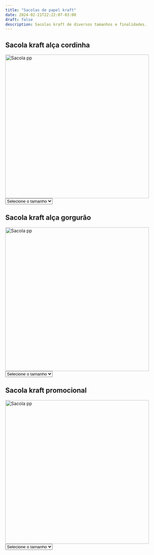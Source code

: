 ```yaml
---
title: "Sacolas de papel kraft"
date: 2024-02-21T22:22:07-03:00
draft: false
description: Sacolas kraft de diversos tamanhos e finalidades.
---
```


## Sacola kraft alça cordinha

<img src="/img/products/kraft-cordinha.jpeg" alt="Sacola pp" title="Sacola pp" style="width: 450px; height: auto;">

<select id="tamanho1" onchange="mostrarPreco1()">
  <option value="" selected>Selecione o tamanho</option>
  <option value="pp">PP (22x23x10cm)</option>
  <option value="p">P (32x23x10cm)</option>
  <option value="m">M (35x29x11cm)</option>
  <option value="g">G (42x35x12cm)</option>
</select>

<div id="preco1"></div>

<script>
  function mostrarPreco1() {
    var tamanhoSelecionado1 = document.getElementById("tamanho1").value;
    var preco1;

    switch (tamanhoSelecionado1) {
      case "pp":
        preco1 = "1000 unidades R$ 2,99<br>" +
                "500 unidades R$ 3,29<br>" +
                "300 unidades R$ 3,59<br>" +
                "200 unidades R$ 3,75";
        break;
      case "p":
        preco1 = "1000 unidades R$ 3,05<br>" +
                "500 unidades R$ 3,44<br>" +
                "300 unidades R$ 3,64<br>" +
                "200 unidades R$ 3,78";
        break;
      case "m":
        preco1 = "1000 unidades R$ 3,38<br>" +
                "500 unidades R$ 3,64<br>" +
                "300 unidades R$ 3,84<br>" +
                "200 unidades R$ 3,99";
        break;
      case "g":
        preco1 = "1000 unidades R$ 3,77<br>" +
                "500 unidades R$ 3,99<br>" +
                "300 unidades R$ 4,17<br>" +
                "200 unidades R$ 4,53";
        break;
      default:
        preco1 = "";
    }

    document.getElementById("preco1").innerHTML = preco1;
  }
</script>

## Sacola kraft alça gorgurão

<img src="/img/products/kraft-gorgurao.jpeg" alt="Sacola pp" title="Sacola pp" style="width: 450px; height: auto;">

<select id="tamanho2" onchange="mostrarPreco2()">
  <option value="" selected>Selecione o tamanho</option>
  <option value="pp">PP (22x23x10cm)</option>
  <option value="p">P (32x23x10cm)</option>
  <option value="m">M (35x29x11cm)</option>
  <option value="g">G (42x35x12cm)</option>
</select>

<div id="preco2"></div>

<script>
  function mostrarPreco2() {
    var tamanhoSelecionado2 = document.getElementById("tamanho2").value;
    var preco2;

    switch (tamanhoSelecionado2) {
      case "pp":
        preco2 = "1000 unidades R$ 2,99<br>" +
                "500 unidades R$ 3,29<br>" +
                "300 unidades R$ 3,59<br>" +
                "200 unidades R$ 3,75";
        break;
      case "p":
        preco2 = "1000 unidades R$ 3,05<br>" +
                "500 unidades R$ 3,44<br>" +
                "300 unidades R$ 3,64<br>" +
                "200 unidades R$ 3,78";
        break;
      case "m":
        preco2 = "1000 unidades R$ 3,38<br>" +
                "500 unidades R$ 3,64<br>" +
                "300 unidades R$ 3,84<br>" +
                "200 unidades R$ 3,99";
        break;
      case "g":
        preco2 = "1000 unidades R$ 3,77<br>" +
                "500 unidades R$ 3,99<br>" +
                "300 unidades R$ 4,17<br>" +
                "200 unidades R$ 4,53";
        break;
      default:
        preco2 = "";
    }

    document.getElementById("preco2").innerHTML = preco2;
  }
</script>


## Sacola kraft promocional

<img src="/img/products/kraft-promo.jpeg" alt="Sacola pp" title="Sacola pp" style="width: 450px; height: auto;">

<select id="tamanho4" onchange="mostrarPreco4()">
  <option value="" selected>Selecione o tamanho</option>
  <option value="p">P (18x23x11cm)</option>
  <option value="m">M (24x32x11,5cm)</option>
  <option value="g">G (31x39x13,5cm)</option>
</select>

<div id="preco4"></div>

<script>
  function mostrarPreco4() {
    var tamanhoSelecionado4 = document.getElementById("tamanho4").value;
    var preco4;

    switch (tamanhoSelecionado4) {
      case "p":
        preco4 = "1000 unidades R$ 1,47<br>" +
                "500 unidades R$ 1,57<br>" +
                "300 unidades R$ 1,67<br>" +
                "200 unidades R$ 1,87";
        break;
      case "m":
        preco4 = "1000 unidades R$ 1,55<br>" +
                "500 unidades R$ 1,65<br>" +
                "300 unidades R$ 1,75<br>" +
                "200 unidades R$ 1,95";
        break;
      case "g":
        preco4 = "1000 unidades R$ 1,65<br>" +
                "500 unidades R$ 1,75<br>" +
                "300 unidades R$ 1,85<br>" +
                "200 unidades R$ 2,05";
        break;
      default:
        preco4 = "";
    }

    document.getElementById("preco4").innerHTML = preco4;
  }
</script>